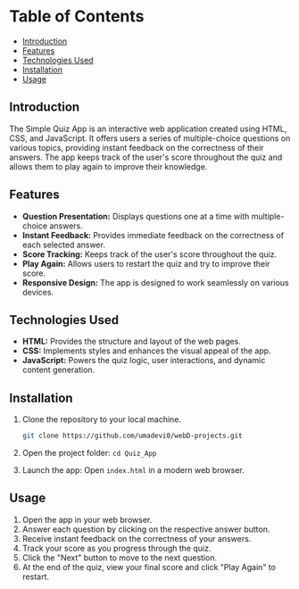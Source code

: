 # Table of Contents
- [Introduction](#introduction)
- [Features](#features)
- [Technologies Used](#technologies-used)
- [Installation](#installation)
- [Usage](#usage)

## Introduction
The Simple Quiz App is an interactive web application created using HTML, CSS, and JavaScript. It offers users a series of multiple-choice questions on various topics, providing instant feedback on the correctness of their answers. The app keeps track of the user's score throughout the quiz and allows them to play again to improve their knowledge.

## Features
- **Question Presentation:** Displays questions one at a time with multiple-choice answers.
- **Instant Feedback:** Provides immediate feedback on the correctness of each selected answer.
- **Score Tracking:** Keeps track of the user's score throughout the quiz.
- **Play Again:** Allows users to restart the quiz and try to improve their score.
- **Responsive Design:** The app is designed to work seamlessly on various devices.

## Technologies Used

- **HTML:** Provides the structure and layout of the web pages.
- **CSS:** Implements styles and enhances the visual appeal of the app.
- **JavaScript:** Powers the quiz logic, user interactions, and dynamic content generation.

## Installation
1. Clone the repository to your local machine.

   ```bash
   git clone https://github.com/umadevi0/webD-projects.git
2. Open the project folder: `cd Quiz_App`
3. Launch the app: Open `index.html` in a modern web browser.

## Usage
1. Open the app in your web browser.
2. Answer each question by clicking on the respective answer button.
3. Receive instant feedback on the correctness of your answers.
4. Track your score as you progress through the quiz.
5. Click the "Next" button to move to the next question.
6. At the end of the quiz, view your final score and click "Play Again" to restart.


